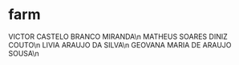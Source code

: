 # farm
VICTOR CASTELO BRANCO MIRANDA\n
MATHEUS SOARES DINIZ COUTO\n
LIVIA ARAUJO DA SILVA\n
GEOVANA MARIA DE ARAUJO SOUSA\n
